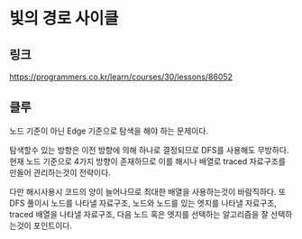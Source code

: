 # 빛의 경로 사이클

## 링크
https://programmers.co.kr/learn/courses/30/lessons/86052


## 클루
노드 기준이 아닌 Edge 기준으로 탐색을 해야 하는 문제이다.

탐색할수 있는 방향은 이전 방향에 의해 하나로 결정되므로 DFS를 사용해도 무방하다. 현재 노드 기준으로 4가지 방향이 존재하므로 이를 해시나 배열로 traced 자료구조를 만들어 관리하는것이 전략이다.

다만 해시사용시 코드의 양이 늘어나므로 최대한 배열을 사용하는것이 바람직하다. 또 DFS 풀이시 노드를 나타낼 자료구조, 노드와 노드를 있는 엣지를 나타낼 자료구조, traced 배열을 나타낼 자료구조, 다음 노드 혹은 엣지를 선택하는 알고리즘을 잘 선택하는것이 포인트이다.